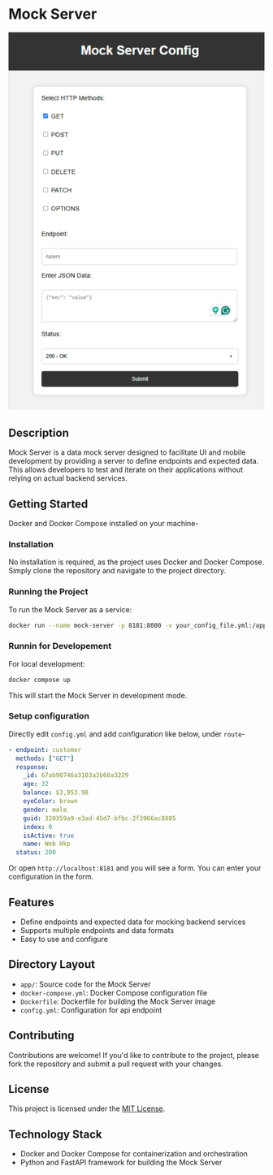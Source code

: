 # Mock Server

<img src="./screenshot.png" alt="Mock Server" />

## Description

Mock Server is a data mock server designed to facilitate UI and mobile development by providing a server to define endpoints and expected data. This allows developers to test and iterate on their applications without relying on actual backend services.

## Getting Started

Docker and Docker Compose installed on your machine-

### Installation

No installation is required, as the project uses Docker and Docker Compose. Simply clone the repository and navigate to the project directory.

### Running the Project

To run the Mock Server as a service:

```bash
docker run --name mock-server -p 8181:8000 -v your_config_file.yml:/app/config.yml webhkp/mock-server
```


### Runnin for Developement

For local development:

```bash
docker compose up
```

This will start the Mock Server in development mode.

### Setup configuration

Directly edit ```config.yml``` and add configuration like below, under ```route```-

```yaml
- endpoint: customer
  methods: ["GET"]
  response:
    _id: 67ab90746a3103a3b60a3229
    age: 32
    balance: $3,953.98
    eyeColor: brown
    gender: male
    guid: 320359a9-e3ad-45d7-bfbc-2f3966ac8805
    index: 0
    isActive: true
    name: Web Hkp
  status: 200
```

Or open ```http://localhost:8181``` and you will see a form. You can enter your configuration in the form.


## Features

* Define endpoints and expected data for mocking backend services
* Supports multiple endpoints and data formats
* Easy to use and configure

## Directory Layout

* `app/`: Source code for the Mock Server
* `docker-compose.yml`: Docker Compose configuration file
* `Dockerfile`: Dockerfile for building the Mock Server image
* `config.yml`: Configuration for api endpoint

## Contributing

Contributions are welcome! If you'd like to contribute to the project, please fork the repository and submit a pull request with your changes.

## License

This project is licensed under the [MIT License](https://opensource.org/licenses/MIT).

## Technology Stack

* Docker and Docker Compose for containerization and orchestration
* Python and FastAPI framework for building the Mock Server
